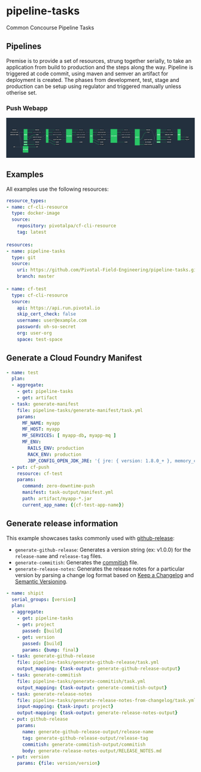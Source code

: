 # pipeline-tasks
Common Concourse Pipeline Tasks

## Pipelines
Premise is to provide a set of resources, strung together serially, to take an application from build to production and the steps along the way. Pipeline is triggered at code commit, using maven and semver an artifact for deployment is created. The phases from development, test, stage and production can be setup using regulator and triggered manually unless otherise set.

### Push Webapp
![Push Webapp Base](./images/push-webapp-base.png)

## Examples

All examples use the following resources:

```yaml
resource_types:
- name: cf-cli-resource
  type: docker-image
  source:
    repository: pivotalpa/cf-cli-resource
    tag: latest

resources:
- name: pipeline-tasks
  type: git
  source:
    uri: https://github.com/Pivotal-Field-Engineering/pipeline-tasks.git
    branch: master

- name: cf-test
  type: cf-cli-resource
  source:
    api: https://api.run.pivotal.io
    skip_cert_check: false
    username: user@example.com
    password: oh-so-secret
    org: user-org
    space: test-space
```

## Generate a Cloud Foundry Manifest

```yaml
- name: test
  plan:
  - aggregate:
    - get: pipeline-tasks
    - get: artifact
  - task: generate-manifest
    file: pipeline-tasks/generate-manifest/task.yml
    params:
      MF_NAME: myapp
      MF_HOST: myapp
      MF_SERVICES: [ myapp-db, myapp-mq ]
      MF_ENV:
        RAILS_ENV: production
        RACK_ENV: production
        JBP_CONFIG_OPEN_JDK_JRE: '{ jre: { version: 1.8.0_+ }, memory_calculator: { stack_threads: 200 } }'
  - put: cf-push
    resource: cf-test
    params:
      command: zero-downtime-push
      manifest: task-output/manifest.yml
      path: artifact/myapp-*.jar
      current_app_name: {{cf-test-app-name}}
```

## Generate release information

This example showcases tasks commonly used with [github-release](https://github.com/concourse/github-release-resource):
* `generate-github-release`: Generates a version string (ex: v1.0.0) for the `release-name` and `release-tag` files.
* `generate-commitish`: Generates the [commitish](https://stackoverflow.com/questions/23303549/what-are-commit-ish-and-tree-ish-in-git) file.
* `generate-release-notes`: Generates the release notes for a particular version by parsing a change log format based on [Keep a Changelog](http://keepachangelog.com/en/1.0.0/) and [Semantic Versioning](http://semver.org/spec/v2.0.0.html).

```yaml
- name: shipit
  serial_groups: [version]
  plan:
  - aggregate:
    - get: pipeline-tasks
    - get: project
      passed: [build]
    - get: version
      passed: [build]
      params: {bump: final}
  - task: generate-github-release
    file: pipeline-tasks/generate-github-release/task.yml
    output_mapping: {task-output: generate-github-release-output}
  - task: generate-commitish
    file: pipeline-tasks/generate-commitish/task.yml
    output_mapping: {task-output: generate-commitish-output}
  - task: generate-release-notes
    file: pipeline-tasks/generate-release-notes-from-changelog/task.yml
    input-mapping: {task-input: project}
    output-mapping: {task-output: generate-release-notes-output}
  - put: github-release
    params:
      name: generate-github-release-output/release-name
      tag: generate-github-release-output/release-tag
      commitish: generate-commitish-output/commitish
      body: generate-release-notes-output/RELEASE_NOTES.md
  - put: version
    params: {file: version/version}

```
